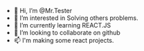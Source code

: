 - 👋 Hi, I’m @Mr.Tester
- 👀 I’m interested in Solving others problems. 
- 🌱 I’m currently learning REACT.JS
- 💞️ I’m looking to collaborate on github
- 📫 I'm making some react projects.

<!---
walwaddan/walwaddan is a ✨ special ✨ repository because its `README.md` (this file) appears on your GitHub profile.
You can click the Preview link to take a look at your changes.
--->
